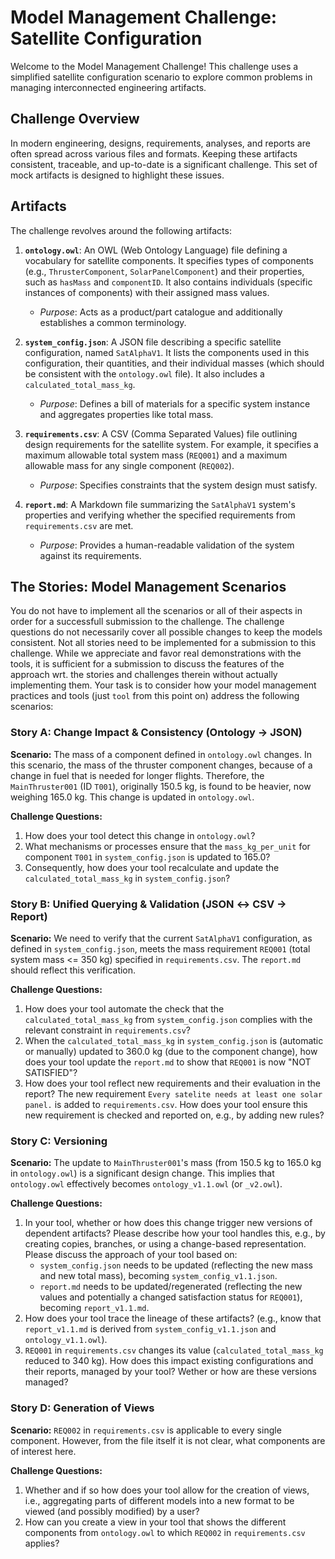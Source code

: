 # Model Management Challenge: Satellite Configuration

Welcome to the Model Management Challenge! This challenge uses a simplified satellite configuration scenario to explore common problems in managing interconnected engineering artifacts.

## Challenge Overview

In modern engineering, designs, requirements, analyses, and reports are often spread across various files and formats. Keeping these artifacts consistent, traceable, and up-to-date is a significant challenge. This set of mock artifacts is designed to highlight these issues.

## Artifacts

The challenge revolves around the following artifacts:

1.  **`ontology.owl`**: An OWL (Web Ontology Language) file defining a vocabulary for satellite components. It specifies types of components (e.g., `ThrusterComponent`, `SolarPanelComponent`) and their properties, such as `hasMass` and `componentID`. It also contains individuals (specific instances of components) with their assigned mass values.
    *   *Purpose*: Acts as a product/part catalogue and additionally establishes a common terminology.

2.  **`system_config.json`**: A JSON file describing a specific satellite configuration, named `SatAlphaV1`. It lists the components used in this configuration, their quantities, and their individual masses (which should be consistent with the `ontology.owl` file). It also includes a `calculated_total_mass_kg`.
    *   *Purpose*: Defines a bill of materials for a specific system instance and aggregates properties like total mass.

3.  **`requirements.csv`**: A CSV (Comma Separated Values) file outlining design requirements for the satellite system. For example, it specifies a maximum allowable total system mass (`REQ001`) and a maximum allowable mass for any single component (`REQ002`).
    *   *Purpose*: Specifies constraints that the system design must satisfy.

4.  **`report.md`**: A Markdown file summarizing the `SatAlphaV1` system's properties and verifying whether the specified requirements from `requirements.csv` are met.
    *   *Purpose*: Provides a human-readable validation of the system against its requirements.

## The Stories: Model Management Scenarios

You do not have to implement all the scenarios or all of their aspects in order for a successfull submission to the challenge. The challenge questions do not necessarily cover all possible changes to keep the models consistent. Not all stories need to be implemented for a submission to this challenge. While we appreciate and favor real demonstrations with the tools, it is sufficient for a submission to discuss the features of the approach wrt. the stories and challenges therein without actually implementing them. Your task is to consider how your model management practices and tools (just `tool` from this point on) address the following scenarios:

### Story A: Change Impact & Consistency (Ontology → JSON)

**Scenario:**
The mass of a component defined in `ontology.owl` changes. In this scenario, the mass of the thruster component changes, because of a change in fuel that is needed for longer flights. Therefore, the `MainThruster001` (ID `T001`), originally 150.5 kg, is found to be heavier, now weighing 165.0 kg. This change is updated in `ontology.owl`.

**Challenge Questions:**
1.  How does your tool detect this change in `ontology.owl`?
2.  What mechanisms or processes ensure that the `mass_kg_per_unit` for component `T001` in `system_config.json` is updated to 165.0?
3.  Consequently, how does your tool recalculate and update the `calculated_total_mass_kg` in `system_config.json`?

### Story B: Unified Querying & Validation (JSON ↔ CSV → Report)

**Scenario:**
We need to verify that the current `SatAlphaV1` configuration, as defined in `system_config.json`, meets the mass requirement `REQ001` (total system mass <= 350 kg) specified in `requirements.csv`. The `report.md` should reflect this verification.

**Challenge Questions:**
1.  How does your tool automate the check that the `calculated_total_mass_kg` from `system_config.json` complies with the relevant constraint in `requirements.csv`?
2.  When the `calculated_total_mass_kg` in `system_config.json` is (automatic or manually) updated to 360.0 kg (due to the component change), how does your tool update the `report.md` to show that `REQ001` is now "NOT SATISFIED"?
3.  How does your tool reflect new requirements and their evaluation in the report? The new requirement `Every satelite needs at least one solar panel.` is added to `requirements.csv`. How does your tool ensure this new requirement is checked and reported on, e.g., by adding new rules?

### Story C: Versioning

**Scenario:**
The update to `MainThruster001`'s mass (from 150.5 kg to 165.0 kg in `ontology.owl`) is a significant design change. This implies that `ontology.owl` effectively becomes `ontology_v1.1.owl` (or `_v2.owl`).

**Challenge Questions:**
1.  In your tool, whether or how does this change trigger new versions of dependent artifacts? Please describe how your tool handles this, e.g., by creating copies, branches, or using a change-based representation. Please discuss the approach of your tool based on:
    *   `system_config.json` needs to be updated (reflecting the new mass and new total mass), becoming `system_config_v1.1.json`.
    *   `report.md` needs to be updated/regenerated (reflecting the new values and potentially a changed satisfaction status for `REQ001`), becoming `report_v1.1.md`.
2.  How does your tool trace the lineage of these artifacts? (e.g., know that `report_v1.1.md` is derived from `system_config_v1.1.json` and `ontology_v1.1.owl`).
3.  `REQ001` in `requirements.csv` changes its value (`calculated_total_mass_kg` reduced to 340 kg). How does this impact existing configurations and their reports, managed by your tool? Wether or how are these versions managed?

### Story D: Generation of Views

**Scenario:**
`REQ002` in `requirements.csv` is applicable to every single component. However, from the file itself it is not clear, what components are of interest here.

**Challenge Questions:**
1.  Whether and if so how does your tool allow for the creation of views, i.e., aggregating parts of different models into a new format to be viewed (and possibly modified) by a user?
2.  How can you create a view in your tool that shows the different components from `ontology.owl` to which `REQ002` in `requirements.csv` applies?
